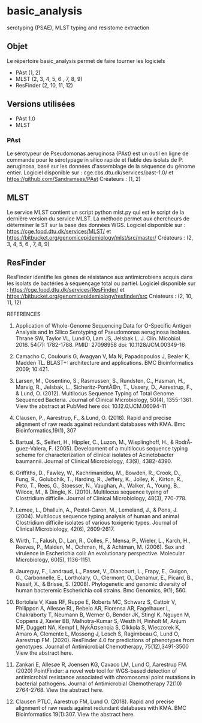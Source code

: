 # basic_analysis
serotyping (PSAE), MLST typing and resistome extraction

## Objet
Le répertoire basic_analysis permet de faire tourner les logiciels 
- PAst (1, 2)
- MLST (2, 3, 4, 5, 6 , 7, 8, 9)
- ResFinder (2, 10, 11, 12)

## Versions utilisées 
- PAst 1.0
- MLST

### PAst
Le sérotypeur de Pseudomonas aeruginosa (PAst) est un outil en ligne de commande pour le sérotypage in silico rapide et fiable des isolats de P. aeruginosa, basé sur les données d'assemblage de la séquence du génome entier.
Logiciel disponible sur :  cge.cbs.dtu.dk/services/past-1.0/  et https://github.com/Sandramses/PAst
Créateurs : (1, 2)

## MLST 
Le service MLST contient un script python mlst.py qui est le script de la dernière version du service MLST. La méthode permet aux chercheurs de déterminer le ST sur la base des données WGS.
Logiciel disponible sur : https://cge.food.dtu.dk/services/MLST/ et https://bitbucket.org/genomicepidemiology/mlst/src/master/ 
Créateurs : (2, 3, 4, 5, 6 , 7, 8, 9)

## ResFinder 
ResFinder identifie les gènes de résistance aux antimicrobiens acquis dans les isolats de bactéries à séquençage total ou partiel.
Logiciel disponible sur : https://cge.food.dtu.dk/services/ResFinder/ et https://bitbucket.org/genomicepidemiology/resfinder/src
Créateurs : (2, 10, 11, 12)

REFERENCES

  1.  Application of Whole-Genome Sequencing Data for O-Specific Antigen Analysis and In Silico Serotyping of Pseudomonas aeruginosa Isolates. Thrane SW, Taylor VL, Lund O, Lam JS, Jelsbak L.
    J. Clin. Micobiol. 2016. 54(7): 1782-1788.
    PMID: 27098958         doi: 10.1128/JCM.00349-16

  2. Camacho C, Coulouris G, Avagyan V, Ma N, Papadopoulos J, Bealer K, Madden TL. BLAST+: architecture and applications. BMC Bioinformatics 2009; 10:421. 
  
   3. Larsen, M., Cosentino, S., Rasmussen, S., Rundsten, C., Hasman, H., Marvig, R., Jelsbak, L., Sicheritz-PontÃ©n, T., Ussery, D., Aarestrup, F., & Lund, O. (2012). Multilocus Sequence Typing of Total Genome Sequenced Bacteria.
Journal of Clinical Microbiology, 50(4), 1355-1361.
View the abstract at PubMed here         doi: 10.12.0/JCM.06094-11

  4. Clausen, P., Aarestrup, F., & Lund, O.
(2018). Rapid and precise alignment of raw reads against redundant databases with KMA.
Bmc Bioinformatics,19(1), 307

  5. Bartual, S., Seifert, H., Hippler, C., Luzon, M., Wisplinghoff, H., & RodrÃ­guez-Valera, F. (2005). Development of a multilocus sequence typing scheme for characterization of clinical isolates of Acinetobacter baumannii.
Journal of Clinical Microbiology, 43(9), 4382-4390.

  6. Griffiths, D., Fawley, W., Kachrimanidou, M., Bowden, R., Crook, D., Fung, R., Golubchik, T., Harding, R., Jeffery, K., Jolley, K., Kirton, R., Peto, T., Rees, G., Stoesser, N., Vaughan, A., Walker, A., Young, B., Wilcox, M., & Dingle, K. (2010). Multilocus sequence typing of Clostridium difficile.
Journal of Clinical Microbiology, 48(3), 770-778.

  7. Lemee, L., Dhalluin, A., Pestel-Caron, M., Lemeland, J., & Pons, J. (2004). Multilocus sequence typing analysis of human and animal Clostridium difficile isolates of various toxigenic types.
Journal of Clinical Microbiology, 42(6), 2609-2617.

  8. Wirth, T., Falush, D., Lan, R., Colles, F., Mensa, P., Wieler, L., Karch, H., Reeves, P., Maiden, M., Ochman, H., & Achtman, M. (2006). Sex and virulence in Escherichia coli: An evolutionary perspective.
Molecular Microbiology, 60(5), 1136-1151.

  9. Jaureguy, F., Landraud, L., Passet, V., Diancourt, L., Frapy, E., Guigon, G., Carbonnelle, E., Lortholary, O., Clermont, O., Denamur, E., Picard, B., Nassif, X., & Brisse, S. (2008). Phylogenetic and genomic diversity of human bacteremic Escherichia coli strains.
Bmc Genomics, 9(1), 560.

 10. Bortolaia V, Kaas RF, Ruppe E, Roberts MC, Schwarz S, Cattoir V, Philippon A, Allesoe RL, Rebelo AR, Florensa AR, Fagelhauer L, Chakraborty T, Neumann B, Werner G, Bender JK, Stingl K, Nguyen M, Coppens J, Xavier BB, Malhotra-Kumar S, Westh H, Pinholt M, Anjum MF, Duggett NA, Kempf I, NykÃ¤senoja S, Olkkola S, Wieczorek K, Amaro A, Clemente L, Mossong J, Losch S, Ragimbeau C, Lund O, Aarestrup FM. (2020). ResFinder 4.0 for predictions of phenotypes from genotypes. Journal of Antimicrobial Chemotherapy, 75(12),3491-3500
View the abstract here.

  11. Zankari E, Allesøe R, Joensen KG, Cavaco LM, Lund O, Aarestrup FM. (2020) PointFinder: a novel web tool for WGS-based detection of antimicrobial resistance associated with chromosomal point mutations in bacterial pathogens. Journal of Antimicrobial Chemotherapy 72(10) 2764-2768.
View the abstract here.

  12. Clausen PTLC, Aarestrup FM, Lund O. (2018). Rapid and precise alignment of raw reads against redundant databases with KMA. BMC Bioinformatics 19(1):307.
View the abstract here.

